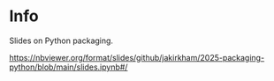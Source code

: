 # Info

Slides on Python packaging.

https://nbviewer.org/format/slides/github/jakirkham/2025-packaging-python/blob/main/slides.ipynb#/
